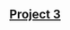 ## [Project 3](https://colab.research.google.com/drive/1X-Q_7Z_0R-VR6IbRePRnxl6muln099AI?usp=sharing "Project 3 on Colab")
